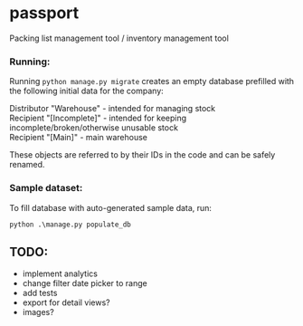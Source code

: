 # passport
Packing list management tool / inventory management tool

### Running:
Running `python manage.py migrate` creates an empty database prefilled with the following initial data for the company:

Distributor "Warehouse" - intended for managing stock\
Recipient "[Incomplete]" - intended for keeping incomplete/broken/otherwise unusable stock\
Recipient "[Main]" - main warehouse

These objects are referred to by their IDs in the code and can be safely renamed.

### Sample dataset:
To fill database with auto-generated sample data, run:

`python .\manage.py populate_db`

## TODO:
* implement analytics
* change filter date picker to range
* add tests
* export for detail views?
* images?